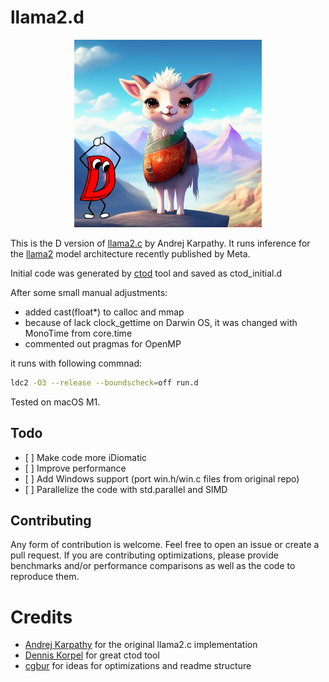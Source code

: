 # llama2.d
<p align="center">
  <img src="assets/llama_and_dman.png" width="300" height="300" alt="Cute Llama">
</p>

This is the D version of [llama2.c](https://github.com/karpathy/llama2.c) by
Andrej Karpathy. It runs inference for the
[llama2](https://github.com/facebookresearch/llama) model architecture recently
published by Meta.

Initial code was generated by [ctod](https://github.com/dkorpel/ctod) tool and saved as ctod_initial.d

After some small manual adjustments:
- added cast(float*) to calloc and mmap
- because of lack clock_gettime on Darwin OS, it was changed with MonoTime from core.time
- commented out pragmas for OpenMP

it runs with following commnad:
```sh
ldc2 -O3 --release --boundscheck=off run.d
```

Tested on macOS M1.

## Todo

- \[ \] Make code more iDiomatic
- \[ \] Improve performance
- \[ \] Add Windows support (port win.h/win.c files from original repo)
- \[ \] Parallelize the code with std.parallel and SIMD

## Contributing

Any form of contribution is welcome. Feel free to open an issue or create a
pull request. If you are contributing optimizations, please provide benchmarks
and/or performance comparisons as well as the code to reproduce them.

# Credits
- [Andrej Karpathy](https://github.com/karpathy) for the original llama2.c
  implementation
- [Dennis Korpel](https://github.com/dkorpel/ctod) for great ctod tool
- [cgbur](https://github.com/cgbur/llama2.zig/) for ideas for optimizations and readme structure
